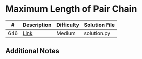 # Maximum Length of Pair Chain
| #   | Description                                                         | Difficulty | Solution File |
| --- | ------------------------------------------------------------------- | ---------- | ------------- |
| 646 | [Link](https://leetcode.com/problems/maximum-length-of-pair-chain/) | Medium     | solution.py   |

## Additional Notes
